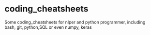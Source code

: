 # coding_cheatsheets
Some coding_cheatsheets for nlper and python programmer, including bash, git, python,SQL or even numpy, keras
